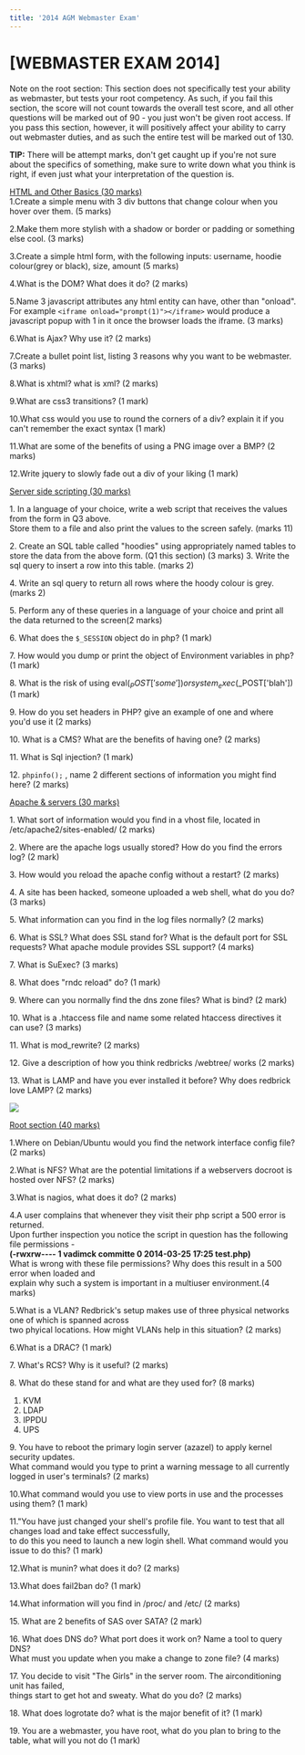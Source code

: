 ```yaml
---
title: '2014 AGM Webmaster Exam'
---
```


# [WEBMASTER EXAM 2014]

Note on the root section: This section does not specifically test your ability as webmaster, but tests your root competency. As such, if you fail this section, the score will not count towards the overall test score, and all other questions will be marked out of 90 - you just won't be given root access. If you pass this section, however, it will positively affect your ability to carry out webmaster duties, and as such the entire test will be marked out of 130.

**TIP:** There will be attempt marks, don't get caught up if you're not sure about the specifics of something, make sure to write down what you think is right, if even just what your interpretation of the question is.

<u>HTML and Other Basics (30 marks)</u>  
1.Create a simple menu with 3 div buttons that change colour when you hover over them. (5 marks)  

2.Make them more stylish with a shadow or border or padding or something else cool. (3 marks)  

3.Create a simple html form, with the following inputs: username, hoodie colour(grey or black), size, amount (5 marks)  

4.What is the DOM? What does it do? (2 marks)  

5.Name 3 javascript attributes any html entity can have, other than "onload".  
For example `<iframe onload="prompt(1)"></iframe>` would produce a javascript popup with 1 in it once the browser loads the iframe. (3 marks)  

6.What is Ajax? Why use it? (2 marks)  

7.Create a bullet point list, listing 3 reasons why you want to be webmaster.(3 marks)  

8.What is xhtml? what is xml? (2 marks)  

9.What are css3 transitions? (1 mark)  

10.What css would you use to round the corners of a div? explain it if you can't remember the exact syntax (1 mark)  

11.What are some of the benefits of using a PNG image over a BMP? (2 marks)  

12.Write jquery to slowly fade out a div of your liking (1 mark)  

<u>Server side scripting (30 marks)</u>

1\. In a language of your choice, write a web script that receives the values from the form in Q3 above.  
Store them to a file and also print the values to the screen safely. (marks 11)  

2\. Create an SQL table called "hoodies" using appropriately named tables to store the data from the above form. (Q1 this section) (3 marks) 3\. Write the sql query to insert a row into this table. (marks 2)  

4\. Write an sql query to return all rows where the hoody colour is grey. (marks 2)  

5\. Perform any of these queries in a language of your choice and print all the data returned to the screen(2 marks)  

6\. What does the `$_SESSION` object do in php? (1 mark)  

7\. How would you dump or print the object of Environment variables in php? (1 mark)  

8\. What is the risk of using eval($_POST['some']) or system_exec($_POST['blah']) (1 mark)  

9\. How do you set headers in PHP? give an example of one and where you'd use it (2 marks)  

10\. What is a CMS? What are the benefits of having one? (2 marks)  

11\. What is Sql injection? (1 mark)  

12\. `phpinfo();` , name 2 different sections of information you might find here? (2 marks)  

<u>Apache & servers (30 marks)</u>

1\. What sort of information would you find in a vhost file, located in /etc/apache2/sites-enabled/ (2 marks)  

2\. Where are the apache logs usually stored? How do you find the errors log? (2 mark)  

3\. How would you reload the apache config without a restart? (2 marks)  

4\. A site has been hacked, someone uploaded a web shell, what do you do? (3 marks)  

5\. What information can you find in the log files normally? (2 marks)  

6\. What is SSL? What does SSL stand for? What is the default port for SSL requests? What apache module provides SSL support? (4 marks)  

7\. What is SuExec? (3 marks)  

8\. What does "rndc reload" do? (1 mark)  

9\. Where can you normally find the dns zone files? What is bind? (2 mark)  

10\. What is a .htaccess file and name some related htaccess directives it can use? (3 marks)  

11\. What is mod_rewrite? (2 marks)  

12\. Give a description of how you think redbricks /webtree/ works (2 marks)  

13\. What is LAMP and have you ever installed it before? Why does redbrick love LAMP? (2 marks)  

![](http://www.redbrick.dcu.ie/~mak/lamp.png)

<u>Root section (40 marks)</u>

1.Where on Debian/Ubuntu would you find the network interface config file? (2 marks)  

2.What is NFS? What are the potential limitations if a webservers docroot is hosted over NFS? (2 marks)  

3.What is nagios, what does it do? (2 marks)  

4.A user complains that whenever they visit their php script a 500 error is returned.  
Upon further inspection you notice the script in question has the following file permissions -  
**(-rwxrw---- 1 vadimck committe 0 2014-03-25 17:25 test.php)**  
What is wrong with these file permissions? Why does this result in a 500 error when loaded and  
explain why such a system is important in a multiuser environment.(4 marks)  

5.What is a VLAN? Redbrick's setup makes use of three physical networks one of which is spanned across  
two phyical locations. How might VLANs help in this situation? (2 marks)  

6.What is a DRAC? (1 mark)  

7\. What's RCS? Why is it useful? (2 marks)  

8\. What do these stand for and what are they used for? (8 marks)  

1.  KVM
2.  LDAP
3.  IPPDU
4.  UPS

9\. You have to reboot the primary login server (azazel) to apply kernel security updates.  
What command would you type to print a warning message to all currently logged in user's terminals? (2 marks)  

10.What command would you use to view ports in use and the processes using them? (1 mark)  

11."You have just changed your shell's profile file. You want to test that all changes load and take effect successfully,  
to do this you need to launch a new login shell. What command would you issue to do this? (1 mark)  

12.What is munin? what does it do? (2 marks)  

13.What does fail2ban do? (1 mark)  

14.What information will you find in /proc/ and /etc/ (2 marks)  

15\. What are 2 benefits of SAS over SATA? (2 mark)  

16\. What does DNS do? What port does it work on? Name a tool to query DNS?  
What must you update when you make a change to zone file? (4 marks)  

17\. You decide to visit "The Girls" in the server room. The airconditioning unit has failed,  
things start to get hot and sweaty. What do you do? (2 marks)  

18\. What does logrotate do? what is the major benefit of it? (1 mark)  

19\. You are a webmaster, you have root, what do you plan to bring to the table, what will you not do (1 mark)
